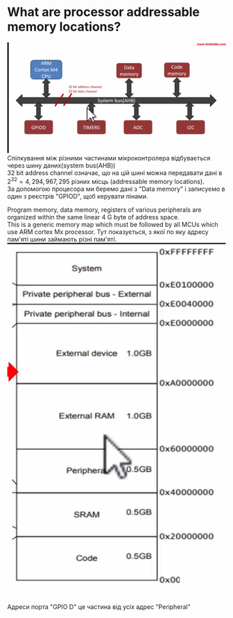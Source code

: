 # What are processor addressable memory locations? 
![alt text](<www.udemy.com_course_microcontroller-embedded-c-programming_learn_lecture_16552532 (2).png>)  
Спілкування між різними частинами мікроконтролера відбувається через шину даних(system bus(AHB))  
32 bit address channel означає, що на цій шині можна передавати дані в $2^{32} = 4,294,967,295$ різних місць (addressable memory locations).  
За допомогою процесора ми беремо дані з "Data memory" і записуємо в один з реєстрів "GPIOD", щоб керувати пінами.

Program memory, data memory, registers of various peripherals are organized within the same linear 4 G byte of address space.  
This is a generic memory map which must be followed by all MCUs which use ARM cortex Mx processor. Тут показується, з якої по яку адресу пам'яті шини займають різні пам'яті.
![alt text](image.png)  

Адреси порта "GPIO D" це частина від усіх адрес "Peripheral"